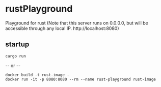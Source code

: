 # rustPlayground
Playground for rust (Note that this server runs on 0.0.0.0, but will be accessible through any local IP. http://localhost:8080)

## startup
```
cargo run
```
-- or --  
```
docker build -t rust-image .  
docker run -it -p 8080:8080 --rm --name rust-playground rust-image
```
